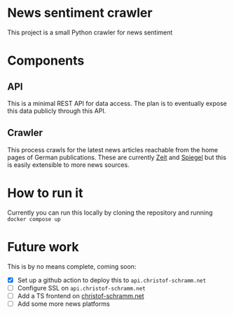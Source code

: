 # News sentiment crawler

This project is a small Python crawler for news sentiment

# Components

## API

This is a minimal REST API for data access. The plan is to eventually expose
this data publicly through this API.

## Crawler

This process crawls for the latest news articles reachable from the home pages of
German publications. These are currently [Zeit](https://zeit.de) and
[Spiegel](https://spiegel.de) but this is easily extensible to more news
sources.

# How to run it

Currently you can run this locally by cloning the repository and running `docker compose up`

# Future work

This is by no means complete, coming soon:

- [X] Set up a github action to deploy this to `api.christof-schramm.net`
- [ ] Configure SSL on `api.christof-schramm.net`
- [ ] Add a TS frontend on [christof-schramm.net](https://christof-schramm.net)
- [ ] Add some more news platforms
